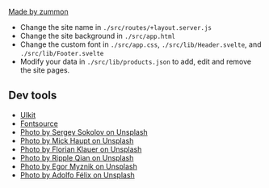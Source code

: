 [Made by zummon](https://zummon.page/)

- Change the site name in `./src/routes/+layout.server.js`
- Change the site background in `./src/app.html`
- Change the custom font in `./src/app.css`, `./src/lib/Header.svelte`, and `./src/lib/Footer.svelte`
- Modify your data in `./src/lib/products.json` to add, edit and remove the site pages.

## Dev tools

- [UIkit](https://getuikit.com/)
- [Fontsource](https://fontsource.org/)
- [Photo by Sergey Sokolov on Unsplash](https://unsplash.com/photos/YSUnEXMVN5k)
- [Photo by Mick Haupt on Unsplash](https://unsplash.com/photos/tJefy_Vu7Po)
- [Photo by Florian Klauer on Unsplash](https://unsplash.com/photos/mk7D-4UCfmg)
- [Photo by Ripple Qian on Unsplash](https://unsplash.com/photos/BdvX-f_dJOk)
- [Photo by Egor Myznik on Unsplash](https://unsplash.com/photos/CdRIW3QRdE4)
- [Photo by Adolfo Félix on Unsplash](https://unsplash.com/photos/RTEbHyyZtnU)
